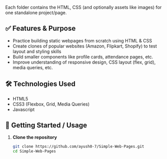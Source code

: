 
Each folder contains the HTML, CSS (and optionally assets like images) for one standalone project/page.

## ✅ Features & Purpose

- Practice building static webpages from scratch using HTML & CSS  
- Create clones of popular websites (Amazon, Flipkart, Shopify) to test layout and styling skills  
- Build smaller components like profile cards, attendance pages, etc.  
- Improve understanding of responsive design, CSS layout (flex, grid), media queries, etc.

## 🛠 Technologies Used

- HTML5  
- CSS3 (Flexbox, Grid, Media Queries) 
- Javascript 

## 🚀 Getting Started / Usage

1. **Clone the repository**  
   ```bash
   git clone https://github.com/ayush0-7/Simple-Web-Pages.git
   cd Simple-Web-Pages
